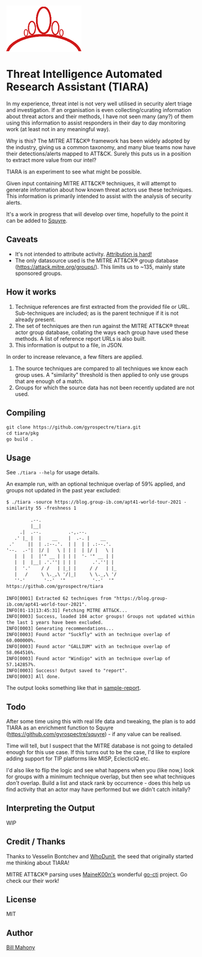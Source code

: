 
<img src="tiara-logo.png" width="200" align="bottom" />

# Threat Intelligence Automated Research Assistant (TIARA)

In my experience, threat intel is not very well utilised in security alert triage and investigation. If an organisation is even collecting/curating information about threat actors and their methods, I have not seen many (any?) of them using this information to assist responders in their day to day monitoring work (at least not in any meaningful way).

Why is this? The MITRE ATT&CK® framework has been widely adopted by the industry, giving us a common taxonomy, and many blue teams now have their detections/alerts mapped to ATT&CK. Surely this puts us in a position to extract more value from our intel?

TIARA is an experiment to see what might be possible.

Given input containing MITRE ATT&CK® techniques, it will attempt to generate information about how known threat actors use these techniques. This information is primarily intended to assist with the analysis of security alerts.

It's a work in progress that will develop over time, hopefully to the point it can be added to [Squyre](https://github.com/gyrospectre/squyre). 

## Caveats
 - It's not intended to attribute activity. [Attribution is hard!](https://www.spgedwards.com/2014/11/whodunnit-apt-attribution-is-hard.html)
 - The only datasource used is the MITRE ATT&CK® group database (https://attack.mitre.org/groups/). This limits us to ~135, mainly state sponsored groups.

## How it works

1. Technique references are first extracted from the provided file or URL. Sub-techniques are included; as is the parent technique if it is not already present.
2. The set of techniques are then run against the MITRE ATT&CK® threat actor group database, collating the ways each group have used these methods. A list of reference report URLs is also built.
3. This information is output to a file, in JSON.

In order to increase relevance, a few filters are applied.
1. The source techniques are compared to all techniques we know each group uses. A "similarity" threshold is then applied to only use groups that are enough of a match.
2. Groups for which the source data has not been recently updated are not used.

## Compiling
```
git clone https://github.com/gyrospectre/tiara.git
cd tiara/pkg
go build .
```

## Usage
See `./tiara --help` for usage details.

An example run, with an optional technique overlap of 59% applied, and groups not updated in the past year excluded:

```
$ ./tiara -source https://blog.group-ib.com/apt41-world-tour-2021 -similarity 55 -freshness 1
                                         
         .--.                             
         |__|                             
     .|  .--.          .-,.--.            
   .' |_ |  |    __    |  .-. |    __     
 .'     ||  | .:--.'.  | |  | | .:--.'.   
'--.  .-'|  |/ |   \ | | |  | |/ |   \ |  
   |  |  |  |'" __ | | | |  '- '" __ | |  
   |  |  |__| .'.''| | | |      .'.''| |  
   |  '.'    / /   | |_| |     / /   | |_ 
   |   /     \ \._,\ '/|_|     \ \._,\ '/ 
   ''-'       '--'  '"          '--'  '"   https://github.com/gyrospectre/tiara

INFO[0001] Extracted 62 techniques from "https://blog.group-ib.com/apt41-world-tour-2021". 
INFO[01-13|13:45:31] Fetching MITRE ATT&CK... 
INFO[0003] Success, loaded 104 actor groups! Groups not updated within the last 1 years have been excluded. 
INFO[0003] Generating recommendations...                
INFO[0003] Found actor "Suckfly" with an technique overlap of 60.000000%. 
INFO[0003] Found actor "GALLIUM" with an technique overlap of 58.064516%. 
INFO[0003] Found actor "Windigo" with an technique overlap of 57.142857%. 
INFO[0003] Success! Output saved to "report".           
INFO[0003] All done.
```
The output looks something like that in [sample-report](https://github.com/gyrospectre/tiara/blob/main/sample-report).

## Todo

After some time using this with real life data and tweaking, the plan is to add TIARA as an enrichment function to Squyre (https://github.com/gyrospectre/squyre) - if any value can be realised.

Time will tell, but I suspect that the MITRE database is not going to detailed enough for this use case. If this turns out to be the case, I'd like to explore adding support for TIP platforms like MISP, EclecticIQ etc.

I'd also like to flip the logic and see what happens when you (like now,) look for groups with a minimum technique overlap, but then see what techniques *don't* overlap. Build a list and stack rank by occurrence - does this help us find activity that an actor may have performed but we didn't catch initally?

## Interpreting the Output
WIP

## Credit / Thanks
Thanks to Vesselin Bontchev and [WhoDunit](https://gitlab.com/bontchev/whodunit), the seed that originally started me thinking about TIARA!

MITRE ATT&CK® parsing uses [MaineK00n's](https://twitter.com/MaineK00n) wonderful [go-cti](https://github.com/vulsio/go-cti) project. Go check our their work!

## License
MIT

## Author
[Bill Mahony](https://www.linkedin.com/in/bill-mahony-7651866/)
